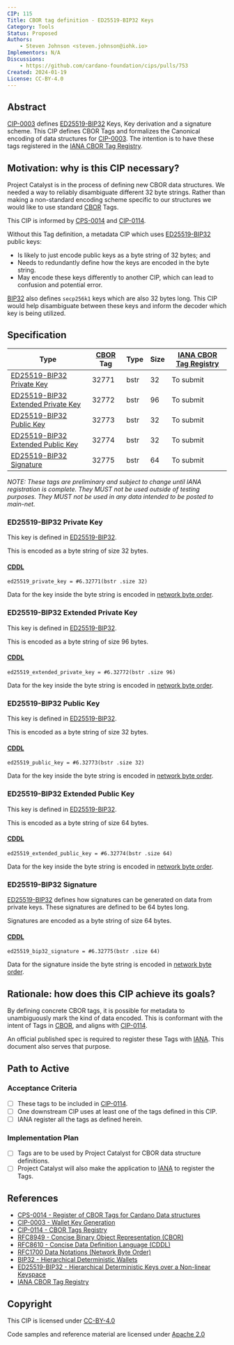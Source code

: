 ```yaml
---
CIP: 115
Title: CBOR tag definition - ED25519-BIP32 Keys
Category: Tools
Status: Proposed
Authors:
    - Steven Johnson <steven.johnson@iohk.io>
Implementors: N/A
Discussions:
    - https://github.com/cardano-foundation/cips/pulls/753
Created: 2024-01-19
License: CC-BY-4.0
---
```


## Abstract

[CIP-0003] defines [ED25519-BIP32] Keys, Key derivation and a signature scheme.
This CIP defines CBOR Tags and formalizes the Canonical encoding of data structures for [CIP-0003].
The intention is to have these tags registered in the [IANA CBOR Tag Registry].

## Motivation: why is this CIP necessary?

Project Catalyst is in the process of defining new CBOR data structures.
We needed a way to reliably disambiguate different 32 byte strings.
Rather than making a non-standard encoding scheme specific to our structures we would like to use standard [CBOR] Tags.

This CIP is informed by [CPS-0014] and [CIP-0114].

Without this Tag definition, a metadata CIP which uses [ED25519-BIP32] public keys:

- Is likely to just encode public keys as a byte string of 32 bytes; and
- Needs to redundantly define how the keys are encoded in the byte string.
- May encode these keys differently to another CIP, which can lead to confusion and potential error.

[BIP32] also defines `secp256k1` keys which are also 32 bytes long.
This CIP would help disambiguate between these keys and inform the decoder which key is being utilized.

## Specification

| Type | [CBOR] Tag | Type | Size | [IANA CBOR Tag Registry] |
| -- | -- | -- | -- | -- |
| [ED25519-BIP32 Private Key](#ed25519-bip32-private-key) | 32771 | bstr | 32 | To submit |
| [ED25519-BIP32 Extended Private Key](#ed25519-bip32-extended-private-key) | 32772 | bstr | 96 | To submit |
| [ED25519-BIP32 Public Key](#ed25519-bip32-public-key) | 32773 | bstr | 32 | To submit |
| [ED25519-BIP32 Extended Public Key](#ed25519-bip32-extended-public-key) | 32774 | bstr | 32 | To submit |
| [ED25519-BIP32 Signature](#ed25519-bip32-signature) | 32775 | bstr | 64 | To submit |

*NOTE: These tags are preliminary and subject to change until IANA registration is complete.
They MUST not be used outside of testing purposes.
They MUST not be used in any data intended to be posted to main-net.*

### ED25519-BIP32 Private Key

This key is defined in [ED25519-BIP32].

This is encoded as a byte string of size 32 bytes.

#### [CDDL]

```cddl
ed25519_private_key = #6.32771(bstr .size 32)
```

Data for the key inside the byte string is encoded in [network byte order].

### ED25519-BIP32 Extended Private Key

This key is defined in [ED25519-BIP32].

This is encoded as a byte string of size 96 bytes.

#### [CDDL]

```cddl
ed25519_extended_private_key = #6.32772(bstr .size 96)
```

Data for the key inside the byte string is encoded in [network byte order].

### ED25519-BIP32 Public Key

This key is defined in [ED25519-BIP32].

This is encoded as a byte string of size 32 bytes.

#### [CDDL]

```cddl
ed25519_public_key = #6.32773(bstr .size 32)
```

Data for the key inside the byte string is encoded in [network byte order].

### ED25519-BIP32 Extended Public Key

This key is defined in [ED25519-BIP32].

This is encoded as a byte string of size 64 bytes.

#### [CDDL]

```cddl
ed25519_extended_public_key = #6.32774(bstr .size 64)
```

Data for the key inside the byte string is encoded in [network byte order].

### ED25519-BIP32 Signature

[ED25519-BIP32] defines how signatures can be generated on data from private keys.
These signatures are defined to be 64 bytes long.

Signatures are encoded as a byte string of size 64 bytes.

#### [CDDL]

```cddl
ed25519_bip32_signature = #6.32775(bstr .size 64)
```

Data for the signature inside the byte string is encoded in [network byte order].

## Rationale: how does this CIP achieve its goals?

By defining concrete CBOR tags, it is possible for metadata to unambiguously mark the kind of data encoded.
This is conformant with the intent of Tags in [CBOR], and aligns with [CIP-0114].

An official published spec is required to register these Tags with [IANA][IANA CBOR Tag Registry].
This document also serves that purpose.

## Path to Active

### Acceptance Criteria

- [ ] These tags to be included in [CIP-0114].
- [ ] One downstream CIP uses at least one of the tags defined in this CIP.
- [ ] IANA register all the tags as defined herein.

### Implementation Plan

- [ ] Tags are to be used by Project Catalyst for CBOR data structure definitions.
- [ ] Project Catalyst will also make the application to [IANA][IANA CBOR Tag Registry] to register the Tags.

## References

- [CPS-0014 -  Register of CBOR Tags for Cardano Data structures][CPS-0014]
- [CIP-0003 - Wallet Key Generation][CIP-0003]
- [CIP-0114 - CBOR Tags Registry][CIP-0114]
- [RFC8949 - Concise Binary Object Representation (CBOR)][CBOR]
- [RFC8610 - Concise Data Definition Language (CDDL)][CDDL]
- [RFC1700 Data Notations (Network Byte Order)][network byte order]
- [BIP32 - Hierarchical Deterministic Wallets][BIP32]
- [ED25519-BIP32 - Hierarchical Deterministic Keys over a Non-linear Keyspace][ED25519-BIP32]
- [IANA CBOR Tag Registry]

## Copyright

This CIP is licensed under [CC-BY-4.0]

Code samples and reference material are licensed under [Apache 2.0]

[CC-BY-4.0]: https://creativecommons.org/licenses/by/4.0/legalcode
[Apache 2.0]: https://www.apache.org/licenses/LICENSE-2.0.html
[CBOR]: https://www.rfc-editor.org/rfc/rfc8949.html
[CDDL]: https://www.rfc-editor.org/rfc/rfc8610
[CIP-0003]: https://cips.cardano.org/cip/CIP-0003
[BIP32]: https://github.com/bitcoin/bips/blob/master/bip-0032.mediawiki
[IANA CBOR Tag Registry]: https://www.iana.org/assignments/cbor-tags/cbor-tags.xhtml
[network byte order]: https://datatracker.ietf.org/doc/html/rfc1700
[ED25519-BIP32]: https://github.com/input-output-hk/adrestia/raw/bdf00e4e7791d610d273d227be877bc6dd0dbcfb/user-guide/static/Ed25519_BIP.pdf
[CPS-0014]: https://github.com/cardano-foundation/CIPs/tree/master/CPS-0014
[CIP-0114]: https://github.com/cardano-foundation/CIPs/tree/master/CIP-0114
